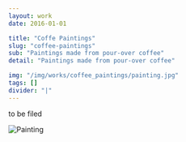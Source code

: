 ```yaml
---
layout: work
date: 2016-01-01

title: "Coffe Paintings"
slug: "coffee-paintings"
sub: "Paintings made from pour-over coffee"
detail: "Paintings made from pour-over coffee"

img: "/img/works/coffee_paintings/painting.jpg"
tags: []
divider: "|"
---
```


to be filed

![Painting](/img/works/coffee_painting/painting.jpg)
